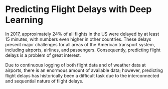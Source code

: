 # Predicting Flight Delays with Deep Learning

In 2017, approximately 24% of all flights in the US were delayed by at least 15 minutes, with numbers even higher in other countries. These delays present major challenges for all areas of the American transport system, including airports, airlines, and passengers.  Consequently, predicting flight delays is a problem of great interest. 

Due to continuous logging of both flight data and of weather data at airports, there is an enormous amount of available data; however, predicting flight delays has historically been a difficult task due to the interconnected and sequential nature of flight delays.
